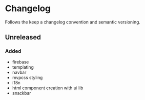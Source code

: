 # Changelog

Follows the keep a changelog convention and semantic versioning.

## Unreleased
### Added
- firebase
- templating
- navbar
- mvpcss styling
- i18n
- html component creation with ui lib
- snackbar
